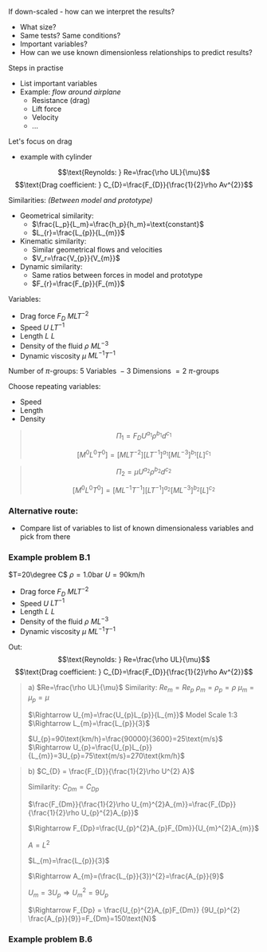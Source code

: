 If down-scaled - how can we interpret the results?
- What size?
- Same tests? Same conditions?
- Important variables?
- How can we use known dimensionless relationships to predict results?

Steps in practise
- List important variables
- Example: _flow around airplane_
	- Resistance (drag)
	- Lift force
	- Velocity
	- ...

Let's focus on drag
- example with cylinder

$$\text{Reynolds: } Re=\frac{\rho UL}{\mu}$$
$$\text{Drag coefficient: } C_{D}=\frac{F_{D}}{\frac{1}{2}\rho Av^{2}}$$


Similarities: _(Between model and prototype)_
- Geometrical similarity:
	- $\frac{L_p}{L_m}=\frac{h_p}{h_m}=\text{constant}$
	- $L_{r}=\frac{L_{p}}{L_{m}}$
- Kinematic similarity:
	- Similar geometrical flows and velocities
	- $V_r=\frac{V_{p}}{V_{m}}$
- Dynamic similarity:
	- Same ratios between forces in model and prototype
	- $F_{r}=\frac{F_{p}}{F_{m}}$


Variables:
- Drag force $F_{D}$ $MLT^{-2}$
- Speed $U$ $LT^{-1}$
- Length $L$ $L$
- Density of the fluid $\rho$ $ML^{-3}$
- Dynamic viscosity $\mu$ $ML^{-1}T^{-1}$

Number of $\pi$-groups: $5 \text{ Variables } - 3 \text{ Dimensions } = 2 \text{ }\pi\text{-groups }$

Choose repeating variables:
- Speed
- Length
- Density

> $$\Pi_{1}=F_{D}U^{a_{1}}\rho^{b_{1}}d^{c_{1}}$$
> 
> $$[M^{0}L^{0}T^{0}]=[MLT^{-2}][LT^{-1}]^{a_{1}}[ML^{-3}]^{b_{1}}[L]^{c_{1}}$$



> $$\Pi_{2}=\mu U^{a_{2}}\rho^{b_{2}}d^{c_{2}}$$
> 
> $$[M^{0}L^{0}T^{0}]=[ML^{-1}T^{-1}][LT^{-1}]^{a_{2}}[ML^{-3}]^{b_{2}}[L]^{c_{2}}$$


### Alternative route:
- Compare list of variables to list of known dimensionaless variables and pick from there



### Example problem B.1

$T=20\degree C$
$\rho=1.0\text{bar}$
$U=90\text{km/h}$

- Drag force $F_{D}$ $MLT^{-2}$
- Speed $U$ $LT^{-1}$
- Length $L$ $L$
- Density of the fluid $\rho$ $ML^{-3}$
- Dynamic viscosity $\mu$ $ML^{-1}T^{-1}$

Out:
$$\text{Reynolds: } Re=\frac{\rho UL}{\mu}$$
$$\text{Drag coefficient: } C_{D}=\frac{F_{D}}{\frac{1}{2}\rho Av^{2}}$$

> a) $Re=\frac{\rho UL}{\mu}$ 
> Similarity: $Re_{m}=Re_{p}$ 
> $\rho_{m}=\rho_{p}=\rho$ 
> $\mu_{m}=\mu_{p}=\mu$ 
> 
> $\Rightarrow U_{m}=\frac{U_{p}L_{p}}{L_{m}}$ 
> Model Scale 1:3 
> $\Rightarrow L_{m}=\frac{L_{p}}{3}$ 
> 
> $U_{p}=90\text{km/h}=\frac{90000}{3600}=25\text{m/s}$ 
> $\Rightarrow U_{p}=\frac{U_{p}L_{p}}{L_{m}}=3U_{p}=75\text{m/s}=270\text{km/h}$ 


> b) $C_{D} = \frac{F_{D}}{\frac{1}{2}\rho U^{2} A}$ 
> 
> Similarity: $C_{Dm}=C_{Dp}$ 
> 
> $\frac{F_{Dm}}{\frac{1}{2}\rho U_{m}^{2}A_{m}}=\frac{F_{Dp}}{\frac{1}{2}\rho U_{p}^{2}A_{p}}$ 
> 
> 
> $\Rightarrow F_{Dp}=\frac{U_{p}^{2}A_{p}F_{Dm}}{U_{m}^{2}A_{m}}$ 
> 
> 
> $A=L^2$ 
> 
> $L_{m}=\frac{L_{p}}{3}$
> 
> $\Rightarrow A_{m}=(\frac{L_{p}}{3})^{2}=\frac{A_{p}}{9}$
> 
> $U_{m}=3U_{p} \Rightarrow U_{m}^{2}=9U_{p}$
> 
> 
> $\Rightarrow F_{Dp} = \frac{U_{p}^{2}A_{p}F_{Dm}} {9U_{p}^{2} \frac{A_{p}}{9}}=F_{Dm}=150\text{N}$ 
> 


### Example problem B.6

